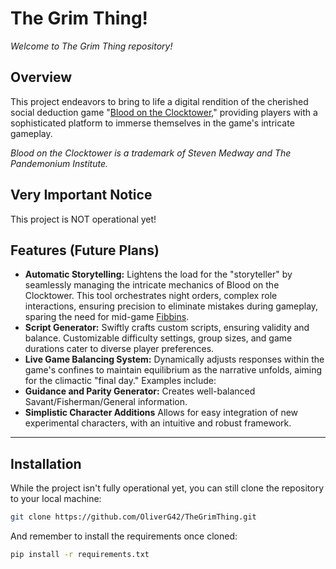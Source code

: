 # The Grim Thing!

*Welcome to The Grim Thing repository!*

## Overview

This project endeavors to bring to life a digital rendition of the cherished social deduction game "[Blood on the Clocktower](https://wiki.bloodontheclocktower.com/Main_Page)," providing players with a sophisticated platform to immerse themselves in the game's intricate gameplay.

*Blood on the Clocktower is a trademark of Steven Medway and The Pandemonium Institute.*

## Very Important Notice

This project is NOT operational yet!

## Features (Future Plans)

- **Automatic Storytelling:** Lightens the load for the "storyteller" by seamlessly managing the intricate mechanics of Blood on the Clocktower. This tool orchestrates night orders, complex role interactions, ensuring precision to eliminate mistakes during gameplay, sparing the need for mid-game [Fibbins](https://wiki.bloodontheclocktower.com/Fibbin).
- **Script Generator:** Swiftly crafts custom scripts, ensuring validity and balance. Customizable difficulty settings, group sizes, and game durations cater to diverse player preferences.
- **Live Game Balancing System:** Dynamically adjusts responses within the game's confines to maintain equilibrium as the narrative unfolds, aiming for the climactic "final day." Examples include:
- **Guidance and Parity Generator:** Creates well-balanced Savant/Fisherman/General information.
- **Simplistic Character Additions** Allows for easy integration of new experimental characters, with an intuitive and robust framework.
---

## Installation

While the project isn't fully operational yet, you can still clone the repository to your local machine:

```bash
git clone https://github.com/OliverG42/TheGrimThing.git 
```

And remember to install the requirements once cloned:

```bash
pip install -r requirements.txt